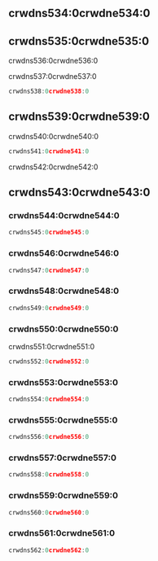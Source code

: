 ## crwdns534:0crwdne534:0

## crwdns535:0crwdne535:0

crwdns536:0crwdne536:0

crwdns537:0crwdne537:0

```go
crwdns538:0crwdne538:0
```

## crwdns539:0crwdne539:0

crwdns540:0crwdne540:0

```go
crwdns541:0crwdne541:0
```

crwdns542:0crwdne542:0

## crwdns543:0crwdne543:0

### crwdns544:0crwdne544:0

```go
crwdns545:0crwdne545:0
```

### crwdns546:0crwdne546:0

```go
crwdns547:0crwdne547:0
```

### crwdns548:0crwdne548:0

```go
crwdns549:0crwdne549:0
```

### crwdns550:0crwdne550:0

crwdns551:0crwdne551:0

```go
crwdns552:0crwdne552:0
```

### crwdns553:0crwdne553:0

```go
crwdns554:0crwdne554:0
```

### crwdns555:0crwdne555:0

```go
crwdns556:0crwdne556:0
```

### crwdns557:0crwdne557:0

```go
crwdns558:0crwdne558:0
```

### crwdns559:0crwdne559:0

```go
crwdns560:0crwdne560:0
```

### crwdns561:0crwdne561:0

```go
crwdns562:0crwdne562:0
```